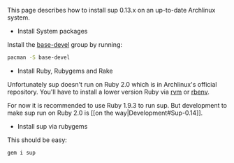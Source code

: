 This page describes how to install sup 0.13.x on an up-to-date Archlinux
system.

* Install System packages

Install the [base-devel] group by running:

```bash
pacman -S base-devel
```

* Install Ruby, Rubygems and Rake

Unfortunately sup doesn't run on Ruby 2.0
which is in Archlinux's official repository.
You'll have to install a lower version Ruby via [rvm] or [rbenv].

For now it is recommended to use Ruby 1.9.3 to run sup.
But development to make sup run on Ruby 2.0 is [[on the way|Development#Sup-0.14]].

* Install sup via rubygems

This should be easy:

```
gem i sup
```

[base-devel]: https://www.archlinux.org/groups/x86_64/base-devel/
[rvm]: https://rvm.io/
[rbenv]: http://github.com/sstephenson/rbenv
